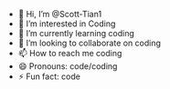 - 👋 Hi, I’m @Scott-Tian1
- 👀 I’m interested in Coding
- 🌱 I’m currently learning coding
- 💞️ I’m looking to collaborate on coding
- 📫 How to reach me coding
- 😄 Pronouns: code/coding
- ⚡ Fun fact: code

<!---
Scott-Tian1/Scott-Tian1 is a ✨ special ✨ repository because its `README.md` (this file) appears on your GitHub profile.
You can click the Preview link to take a look at your changes.
--->
